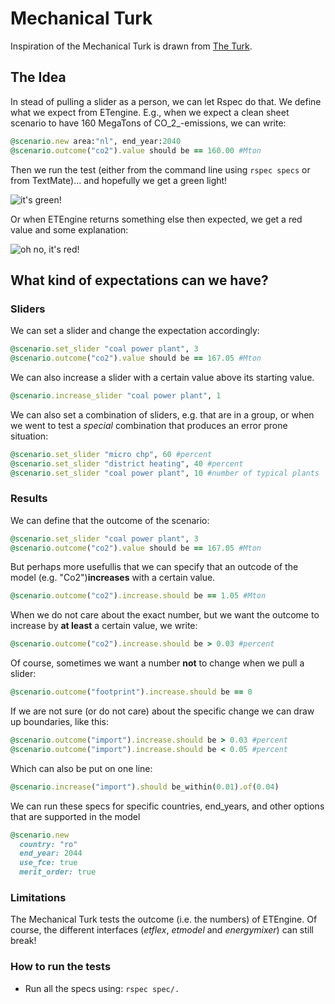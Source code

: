 # Mechanical Turk

Inspiration of the Mechanical Turk is drawn from [The Turk](http://en.wikipedia.org/wiki/The_Turk).

## The Idea

In stead of pulling a slider as a person, we can let Rspec do that. We define
what we expect from ETengine. E.g., when we expect a clean sheet scenario to 
have 160 MegaTons of CO_2_-emissions, we can write:

````ruby
@scenario.new area:"nl", end_year:2040
@scenario.outcome("co2").value should be == 160.00 #Mton
````

Then we run the test (either from the command line using `rspec specs` or from TextMate)... 
and hopefully we get a green light!

![it's green!](http://f.cl.ly/items/27252h3o191P2o142y0o/Screen%20Shot%202012-03-07%20at%209.17.00%20AM.png)

Or when ETEngine returns something else then expected, we get a red value and
some explanation:

![oh no, it's red!](http://f.cl.ly/items/0y4307374716291x3f3v/Screen%20Shot%202012-03-07%20at%209.27.49%20AM.png)

## What kind of expectations can we have?

### Sliders

We can set a slider and change the expectation accordingly:

````ruby
@scenario.set_slider "coal power plant", 3
@scenario.outcome("co2").value should be == 167.05 #Mton
````

We can also increase a slider with a certain value above its starting
value.

````ruby
@scenario.increase_slider "coal power plant", 1
````

We can also set a combination of sliders, e.g. that are in a group, 
or when we went to test a *special* combination that produces an
error prone situation:

````ruby
@scenario.set_slider "micro chp", 60 #percent
@scenario.set_slider "district heating", 40 #percent
@scenario.set_slider "coal power plant", 10 #number of typical plants
````

### Results

We can define that the outcome of the scenario:

````ruby
@scenario.set_slider "coal power plant", 3
@scenario.outcome("co2").value should be == 167.05 #Mton
````

But perhaps more usefullis that we can specify that an outcode of the 
model (e.g. "Co2")**increases** with a certain value.

````ruby
@scenario.outcome("co2").increase.should be == 1.05 #Mton
````

When we do not care about the exact number, but we want the outcome to
increase by **at least** a certain value, we write:

````ruby
@scenario.outcome("co2").increase.should be > 0.03 #percent
````

Of course, sometimes we want a number **not** to change when we pull a
slider:

````ruby
@scenario.outcome("footprint").increase.should be == 0
````

If we are not sure (or do not care) about the specific change we can
draw up boundaries, like this:

````ruby
@scenario.outcome("import").increase.should be > 0.03 #percent
@scenario.outcome("import").increase.should be < 0.05 #percent
````
Which can also be put on one line:

````ruby
@scenario.increase("import").should be_within(0.01).of(0.04)
````
We can run these specs for specific countries, end_years, and other options that
are supported in the model

````ruby
@scenario.new
  country: "ro"
  end_year: 2044
  use_fce: true
  merit_order: true
````

### Limitations

The Mechanical Turk tests the outcome (i.e. the numbers) of ETEngine. Of course, the different
interfaces (*etflex*, *etmodel* and *energymixer*) can still break!

### How to run the tests

* Run all the specs using: `rspec spec/.`
